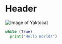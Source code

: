 # Header

![Image of Yaktocat](https://octodex.github.com/images/yaktocat.png)

``` python
while (True)
  print("Hello World!")
```
